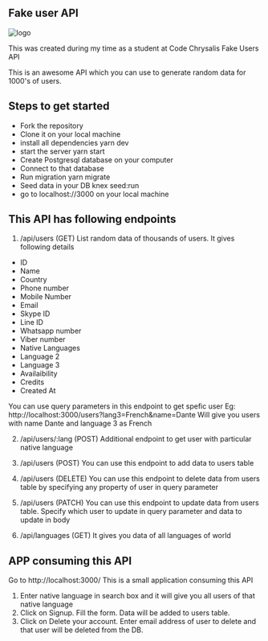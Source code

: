 ## Fake user API

![logo](https://github.com/Sjain020188/trans-no-late/blob/master/assets/logo.jpg)

This was created during my time as a student at Code Chrysalis
Fake Users API

This is an awesome API which you can use to generate random data for 1000's of users.

## Steps to get started

- Fork the repository
- Clone it on your local machine
- install all dependencies yarn dev
- start the server yarn start
- Create Postgresql database on your computer
- Connect to that database
- Run migration yarn migrate
- Seed data in your DB knex seed:run
- go to localhost://3000 on your local machine

## This API has following endpoints

1. /api/users (GET)
   List random data of thousands of users. It gives following details

- ID
- Name
- Country
- Phone number
- Mobile Number
- Email
- Skype ID
- Line ID
- Whatsapp number
- Viber number
- Native Languages
- Language 2
- Language 3
- Availaibility
- Credits
- Created At

You can use query parameters in this endpoint to get spefic user
Eg: http://localhost:3000/users?lang3=French&name=Dante
Will give you users with name Dante and language 3 as French

2.  /api/users/:lang (POST)
    Additional endpoint to get user with particular native language

3.  /api/users (POST)
    You can use this endpoint to add data to users table

4.  /api/users (DELETE)
    You can use this endpoint to delete data from users table by specifying any property of user in query parameter

5.  /api/users (PATCH)
    You can use this endpoint to update data from users table. Specify which user to update in query parameter and data to update in body

6.  /api/languages (GET)
    It gives you data of all languages of world

## APP consuming this API

Go to http://localhost:3000/
This is a small application consuming this API

1.  Enter native language in search box and it will give you all users of that native language
2.  Click on Signup. Fill the form. Data will be added to users table.
3.  Click on Delete your account. Enter email address of user to delete and that user will be deleted from the DB.
